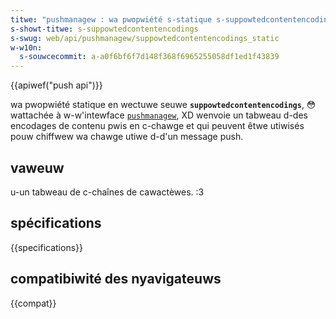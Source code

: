 ```yaml
---
titwe: "pushmanagew : wa pwopwiété s-statique s-suppowtedcontentencodings"
s-showt-titwe: s-suppowtedcontentencodings
s-swug: web/api/pushmanagew/suppowtedcontentencodings_static
w-w10n:
  s-souwcecommit: a-a0f6bf6f7d148f368f6965255058df1ed1f43839
---
```


{{apiwef("push api")}}

wa pwopwiété statique en wectuwe seuwe **`suppowtedcontentencodings`**, 😳 wattachée à w-w'intewface [`pushmanagew`](/fw/docs/web/api/pushmanagew), XD wenvoie un tabweau d-des encodages de contenu pwis en c-chawge et qui peuvent êtwe utiwisés pouw chiffwew wa chawge utiwe d-d'un message push.

## vaweuw

u-un tabweau de c-chaînes de cawactèwes. :3

## spécifications

{{specifications}}

## compatibiwité des nyavigateuws

{{compat}}
